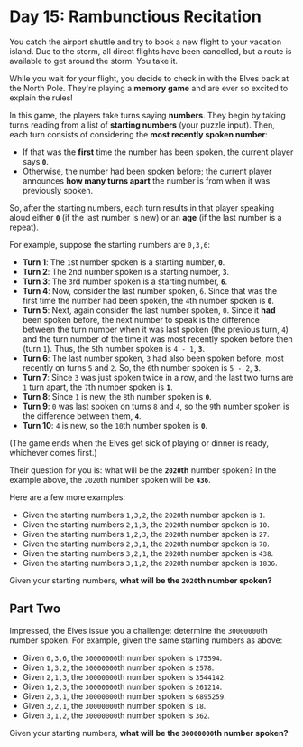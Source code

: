 # Day 15: Rambunctious Recitation

You catch the airport shuttle and try to book a new flight to your vacation island. Due to the storm, all direct flights have been cancelled, but a route is available to get around the storm. You take it.

While you wait for your flight, you decide to check in with the Elves back at the North Pole. They're playing a __memory game__ and are ever so excited to explain the rules!

In this game, the players take turns saying __numbers__. They begin by taking turns reading from a list of __starting numbers__ (your puzzle input). Then, each turn consists of considering the __most recently spoken number__:

- If that was the __first__ time the number has been spoken, the current player says __`0`__.
- Otherwise, the number had been spoken before; the current player announces __how many turns apart__ the number is from when it was previously spoken.

So, after the starting numbers, each turn results in that player speaking aloud either __`0`__ (if the last number is new) or an __age__ (if the last number is a repeat).

For example, suppose the starting numbers are `0,3,6`:

- __Turn 1__: The `1`st number spoken is a starting number, __`0`__.
- __Turn 2__: The `2`nd number spoken is a starting number, __`3`__.
- __Turn 3__: The `3`rd number spoken is a starting number, __`6`__.
- __Turn 4__: Now, consider the last number spoken, `6`. Since that was the first time the number had been spoken, the `4`th number spoken is __`0`__.
- __Turn 5__: Next, again consider the last number spoken, `0`. Since it __had__ been spoken before, the next number to speak is the difference between the turn number when it was last spoken (the previous turn, `4`) and the turn number of the time it was most recently spoken before then (turn `1`). Thus, the `5`th number spoken is `4 - 1`, __`3`__.
- __Turn 6__: The last number spoken, `3` had also been spoken before, most recently on turns `5` and `2`. So, the `6`th number spoken is `5 - 2`, __`3`__.
- __Turn 7__: Since `3` was just spoken twice in a row, and the last two turns are `1` turn apart, the `7`th number spoken is __`1`__.
- __Turn 8__: Since `1` is new, the `8`th number spoken is __`0`__.
- __Turn 9__: `0` was last spoken on turns `8` and `4`, so the `9`th number spoken is the difference between them, __`4`__.
- __Turn 10__: `4` is new, so the `10`th number spoken is __`0`__.

(The game ends when the Elves get sick of playing or dinner is ready, whichever comes first.)

Their question for you is: what will be the __`2020`th__ number spoken? In the example above, the `2020`th number spoken will be __`436`__.

Here are a few more examples:

- Given the starting numbers `1,3,2`, the `2020`th number spoken is `1`.
- Given the starting numbers `2,1,3`, the `2020`th number spoken is `10`.
- Given the starting numbers `1,2,3`, the `2020`th number spoken is `27`.
- Given the starting numbers `2,3,1`, the `2020`th number spoken is `78`.
- Given the starting numbers `3,2,1`, the `2020`th number spoken is `438`.
- Given the starting numbers `3,1,2`, the `2020`th number spoken is `1836`.

Given your starting numbers, __what will be the `2020`th number spoken?__

## Part Two

Impressed, the Elves issue you a challenge: determine the `30000000`th number spoken. For example, given the same starting numbers as above:

- Given `0,3,6`, the `30000000`th number spoken is `175594`.
- Given `1,3,2`, the `30000000`th number spoken is `2578`.
- Given `2,1,3`, the `30000000`th number spoken is `3544142`.
- Given `1,2,3`, the `30000000`th number spoken is `261214`.
- Given `2,3,1`, the `30000000`th number spoken is `6895259`.
- Given `3,2,1`, the `30000000`th number spoken is `18`.
- Given `3,1,2`, the `30000000`th number spoken is `362`.

Given your starting numbers, __what will be the `30000000`th number spoken?__
